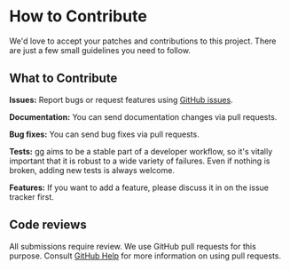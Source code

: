 # How to Contribute

We'd love to accept your patches and contributions to this project. There are
just a few small guidelines you need to follow.

## What to Contribute

**Issues:** Report bugs or request features using [GitHub issues][issues].

**Documentation:** You can send documentation changes via pull requests.

**Bug fixes:** You can send bug fixes via pull requests.

**Tests:** gg aims to be a stable part of a developer workflow, so it's vitally
important that it is robust to a wide variety of failures.  Even if nothing is
broken, adding new tests is always welcome.

**Features:** If you want to add a feature, please discuss it in on the issue
tracker first.

[issues]: https://github.com/zombiezen/gg-git/issues

## Code reviews

All submissions require review. We use GitHub pull requests for this purpose.
Consult [GitHub Help](https://help.github.com/articles/about-pull-requests/) for
more information on using pull requests.
